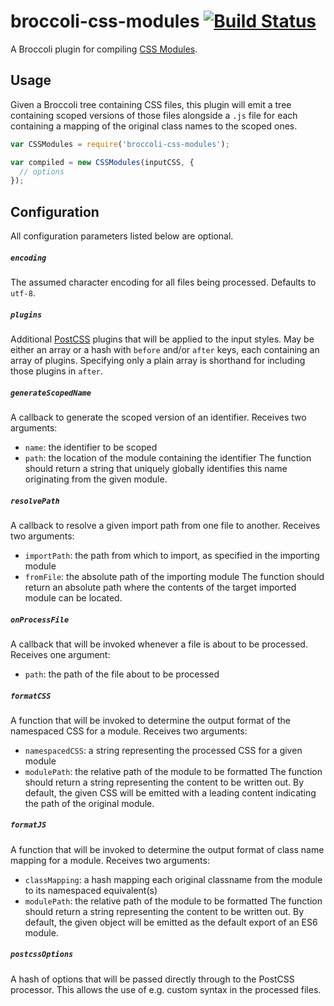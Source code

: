 # broccoli-css-modules [![Build Status](https://travis-ci.org/salsify/broccoli-css-modules.svg?branch=master)](https://travis-ci.org/salsify/broccoli-css-modules)
A Broccoli plugin for compiling [CSS Modules](https://github.com/css-modules/css-modules).

## Usage

Given a Broccoli tree containing CSS files, this plugin will emit a tree containing scoped versions of those files alongside a `.js` file for each containing a mapping of the original class names to the scoped ones.

```js
var CSSModules = require('broccoli-css-modules');

var compiled = new CSSModules(inputCSS, {
  // options
});
```

## Configuration

All configuration parameters listed below are optional.

##### `encoding`
The assumed character encoding for all files being processed. Defaults to `utf-8`.

##### `plugins`
Additional [PostCSS](https://github.com/postcss/postcss) plugins that will be applied to the input styles. May be either
an array or a hash with `before` and/or `after` keys, each containing an array of plugins.
Specifying only a plain array is shorthand for including those plugins in `after`.

##### `generateScopedName`
A callback to generate the scoped version of an identifier. Receives two arguments:
 - `name`: the identifier to be scoped
 - `path`: the location of the module containing the identifier
The function should return a string that uniquely globally identifies this name originating from the given module.

##### `resolvePath`
A callback to resolve a given import path from one file to another. Receives two arguments:
 - `importPath`: the path from which to import, as specified in the importing module
 - `fromFile`: the absolute path of the importing module
The function should return an absolute path where the contents of the target imported module can be located.

##### `onProcessFile`
A callback that will be invoked whenever a file is about to be processed. Receives one argument:
 - `path`: the path of the file about to be processed

##### `formatCSS`
A function that will be invoked to determine the output format of the namespaced CSS for a module. Receives two arguments:
 - `namespacedCSS`: a string representing the processed CSS for a given module
 - `modulePath`: the relative path of the module to be formatted
The function should return a string representing the content to be written out. By default, the given CSS will be emitted with a leading content indicating the path of the original module.

##### `formatJS`
A function that will be invoked to determine the output format of class name mapping for a module. Receives two arguments:
 - `classMapping`: a hash mapping each original classname from the module to its namespaced equivalent(s)
 - `modulePath`: the relative path of the module to be formatted
The function should return a string representing the content to be written out. By default, the given object will be emitted as the default export of an ES6 module.

##### `postcssOptions`
A hash of options that will be passed directly through to the PostCSS processor. This allows the use of e.g. custom syntax in the processed files.

